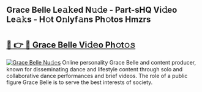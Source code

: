 ## Grace Belle Le𝚊𝚔ed N𝚞𝚍e - Part-sHQ Vi𝚍eo Le𝚊𝚔s - H𝚘t O𝚗lyf𝚊ns Ph𝚘tos Hmzrs

# <h2><a href="http://hf86rp6.feru.top/?c=Grace+Belle">🔗 👉 🔴 Grace Belle Vi𝚍𝚎o Ph𝚘t𝚘𝚜</a></h2>

[![Grace Belle Nu𝚍𝚎s](https://i.imgur.com/0TWrTi3.gif)](http://hf86rp6.feru.top/?c=Grace+Belle)
Online personality Grace Belle and content producer, known for disseminating dance and lifestyle content through solo and collaborative dance performances and brief videos. The role of a public figure Grace Belle is to serve the best interests of society. 
